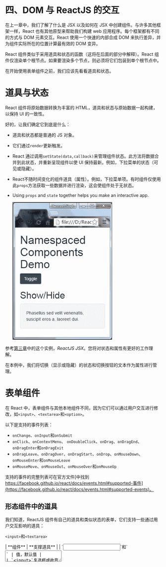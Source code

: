 # 四、DOM 与 ReactJS 的交互

在上一章中，我们了解了什么是 JSX 以及如何在 JSX 中创建组件。与许多其他框架一样，React 也有其他原型来帮助我们构建 web 应用程序。每个框架都有不同的方式与 DOM 元素交互。React 使用一个快速的内部合成 DOM 来执行差异，并为组件实际所在的位置计算最有效的 DOM 变异。

React 组件类似于采用道具和状态的函数（这将在后面的部分中解释）。React 组件仅渲染单个根节点。如果要渲染多个节点，则必须将它们包装到单个根节点中。

在开始使用表单组件之前，我们应该先看看道具和状态。

# 道具与状态

React 组件将原始数据转换为丰富的 HTML，道具和状态与原始数据一起构建，以保持 UI 的一致性。

好的，让我们确定它到底是什么：

*   道具和状态都是普通的 JS 对象。
*   它们通过`render`更新触发。
*   React 通过调用`setState(data,callback)`来管理组件状态。此方法将数据合并到此状态，并重新呈现组件以使 UI 保持最新。例如，下拉菜单的状态（可见或隐藏）。
*   React不随时间变化的组件道具（属性）。例如，下拉菜单项。有时组件仅使用此`props`方法获取一些数据并进行渲染，这会使组件处于无状态。
*   Using `props` and `state` together helps you make an interactive app.

    ![Props and state](img/image_04_001.jpg)

参考[第三章](03.html "Chapter 3. ReactJS-JSX")中的这个实例，*ReactJS JSX*。您将对状态和属性有更好的工作理解。

在本例中，我们将切换（显示或隐藏）的状态和切换按钮的文本作为属性进行管理。

# 表单组件

在 React 中，表单组件与其他本地组件不同，因为它们可以通过用户交互进行修改，如`<input>`、`<textarea>`和`<option>`。

以下是支持的事件列表：

*   `onChange`、`onInput`和`onSubmit`
*   `onClick`、`onContextMenu`、 `onDoubleClick`、`onDrag`、`onDragEnd`、`onDragEnter`和`onDragExit`
*   `onDragLeave`、`onDragOver`、`onDragStart`、`onDrop`、`onMouseDown`、`onMouseEnter`和`onMouseLeave`
*   `onMouseMove`、`onMouseOut`、`onMouseOver`和`onMouseUp`

支持的事件的完整列表可在官方文件[中找到 https://facebook.github.io/react/docs/events.html#supported-事件](https://facebook.github.io/react/docs/events.html#supported-events)。

## 形态组件中的道具

我们知道，ReactJS 组件有自己的道具和类似状态的表单，它们支持一些通过用户交互影响的道具：

`<input>`和`<textarea>`

<colgroup><col> <col></colgroup> 
| **组件** | **支撑道具** |
| `<input>`和`<textarea>` | 值，默认值 |
| `<input>`复选框或收音机的类型 | 选中，默认选中 |
| `<select>` | 选中，默认值 |

### 注

在 HTML `<textarea>`组件中，该值通过子级设置，但在 React 中，该值可以通过`value`设置。`onChange` 道具受所有本机组件（如其他 DOM 事件）支持，并且可以侦听所有气泡更改事件。

当用户交互和更改时，`onChange`道具在浏览器中工作：

*   `<input>`和 `<textarea>`的`value`
*   `radio`和 `checkbox`的 `<input>`类型的`checked`状态
*   `<option>`组件的`selected`状态

在本章中，我们将演示如何使用刚才介绍的属性（prop）和状态来控制组件。然后，我们将看看如何从组件中应用它们来控制行为。

## 受控元件

我们要看的第一个组件是控制用户输入到`textarea`的组件，当字符达到最大长度时，它阻止用户输入；当用户输入以下内容时，它还将更新剩余字符：

```jsx
render: function() { 
    return <textarea className="form-control" value="fdgdfgd" />; 
}
```

在前面的代码中，我们已经声明了`textarea`的值，所以当用户输入时，它不会影响`textarea`的值的更改。为了控制这一点，我们需要使用`onChange`事件：

```jsx
var style = {color: "#ffaaaa"}; 
var max_Char='140'; 
var Teaxtarea = React.createClass({ 
    getInitialState: function() { 
        return {value: 'Controlled!!!', char_Left: max_Char}; 
    }, 
    handleChange: function(event) { 
        var input = event.target.value; 
        this.setState({value: input}); 
    }, 
    render: function() { 
        return ( 
            <form> 
                <div className="form-group"> 
                    <label htmlFor="comments">Comments <span style=
                    {style}>*</span></label>(<span>
                    {this.state.char_Left}</span> characters left) 
                    <textarea className="form-control" value=
                    {this.state.value} maxLength={max_Char} onChange=
                    {this.handleChange} /> 
                </div> 
            </form> 
        ); 
    } 
}) 

```

观察以下屏幕截图：

![Controlled component](img/image_04_002.jpg)

在前面的屏幕截图中，我们正在接受并控制用户提供的值，并更新`<textarea>`组件的`prop`值。

### 注

`this.state()`应该只包含表示 UI 状态所需的最小数据量。

但现在我们还要更新`<span>`中`textarea`的剩余字符：

```jsx
this.setState({ 
    value: input.substr(0, max_Char),char_Left: max_Char - 
    input.length 
});
```

在前面的代码中，`this`控制`textarea`的剩余值，并在用户输入时更新剩余字符。

## 非受控部件

正如我们在 ReactJS 中看到的，当使用`value`属性时，我们可以控制用户输入，因此没有`value`属性的 `<textarea>`是一个不受控制的组件：

```jsx
render: function() { 
    return <textarea className="form-control"/> 
}
```

这将使用空值呈现`textarea`，并且允许用户输入呈现元素立即反映的值，因为非受控组件有其自身的内部状态。如果要初始化默认值，需要使用`defaultValue`道具：

```jsx
render:function() { 
    return <textarea className="form-control" defaultValue="Lorem 
    lipsum"/> 
} 

```

它看起来像是我们以前见过的受控组件。

# 提交时获取表单值

如我们所见，`state`和`prop`将为您提供更改组件值和处理该组件状态的控件。

好的，现在让我们在 addticket 表单中添加一些高级功能，这些功能可以验证用户输入并在 UI 上显示票据。

## Ref 属性

React 提供`ref`非 DOM 属性来访问组件。`ref`属性可以是一个回调函数，它将在安装组件后立即执行。

因此，我们将在表单元素中附加`ref`属性以获取值：

```jsx
var AddTicket = React.createClass({ 
    handleSubmitEvent: function (event) { 
        event.preventDefault(); 
        console.log("Email--"+this.refs.email.value.trim()); 
        console.log("Issue Type--"+this.refs.issueType.value.trim()); 
        console.log("Department--"+this.refs.department.value.trim()); 
        console.log("Comments--"+this.refs.comment.value.trim()); 
    }, 
    render: function() { 
        return ( 
        ); 
    } 
});
```

现在，我们将在`return`方法中添加表单元素的 JSX：

```jsx
<form onSubmit={this.handleSubmitEvent}>
    <div className="form-group">
        <label htmlFor="email">Email <span style={style}>*</span>
        </label>
        <input type="text" id="email" className="form-control" 
        placeholder="Enter email" required ref="email"/>
    </div>
    <div className="form-group">
        <label htmlFor="issueType">Issue Type <span style={style}>*
        </span></label>
        <select className="form-control" id="issueType" required
        ref="issueType">
            <option value="">-----Select----</option>
            <option value="Access Related Issue">Access Related 
            Issue</option>
            <option value="Email Related Issues">Email Related
            Issues</option>
            <option value="Hardware Request">Hardware Request</option>
            <option value="Health & Safety">Health & Safety</option>
            <option value="Network">Network</option>
            <option value="Intranet">Intranet</option>
            <option value="Other">Other</option>
        </select>
    </div>
    <div className="form-group">
        <label htmlFor="department">Assign Department <span style=
        {style}>*</span></label>
        <select className="form-control" id="department" required
        ref="department">
            <option value="">-----Select----</option>
            <option value="Admin">Admin</option>
            <option value="HR">HR</option>
            <option value="IT">IT</option>
            <option value="Development">Development</option>
        </select>
    </div>
    <div className="form-group">
        <label htmlFor="comments">Comments <span style={style}>*</span>
        </label>(<span id="maxlength">200</span> characters left)
        <textarea className="form-control" rows="3" id="comments" 
        required ref="comment"></textarea>
    </div>
    <div className="btn-group">
        <button type="submit" className="btn 
        btn-primary">Submit</button>
        <button type="reset" className="btn btn-link">cancel</button>
    </div>
</form>

```

在前面的代码中，我在表单元素和`onSubmit`上添加了`ref`属性，调用函数名`handleSubmitEvent`。在这个函数中，我们使用`this.refs`获取值。

现在，打开浏览器，让我们看看代码的输出：

![Ref attribute](img/image_04_003.jpg)

我们正在成功获取组件的值。数据是如何在我们的组件中流动的，这一点非常清楚。在控制台中，当用户单击**提交**按钮时，我们可以看到表单的值。

现在，让我们在 UI 中显示此票证信息。

首先，我们需要获取表单的值并管理表单的状态：

```jsx
var AddTicket = React.createClass({ 
    handleSubmitEvent: function (event) { 
        event.preventDefault(); 

        var values  = { 
            date: new Date(), 
            email: this.refs.email.value.trim(), 
            issueType: this.refs.issueType.value.trim(), 
            department: this.refs.department.value.trim(), 
            comment: this.refs.comment.value.trim() 
        }; 
        this.props.addTicketList(values); 
    }, 
)};
```

现在我们将创建 AddTicketForm 组件，该组件将负责管理和保存 addTicketList 的状态（值）：

```jsx
var AddTicketsForm = React.createClass({  
    getInitialState: function () { 
        return { 
            list: {} 
        }; 
    }, 
    updateList: function (newList) { 
        this.setState({ 
            list: newList 
        }); 
    }, 

    addTicketList: function (item) { 
        var list = this.state.list; 

        list[item] = item; 
        //pass the item.id in array if we are using key attribute. 
        this.updateList(list); 
    }, 
    render: function () { 
        var items = this.state.list; 
        return ( 
            <div className="container"> 
            <div className="row"> 
            <div className="col-sm-6"> 
            <List items={items} /> 
            <AddTicket addTicketList={this.addTicketList} /> 
        </div> 
        </div> 
        </div> 
        ); 
    } 
});
```

让我们看看前面的代码：

*   `getInitialState`：初始化 `<List />`组件的默认状态
*   `addTicketList`：保存该值并与状态一起传递到`updateList`
*   `updateList`：用于更新票据列表，使我们的 UI 同步

现在我们需要创建`<List items={items} />`组件，它在提交表单时迭代列表：

```jsx
var List = React.createClass({  
    getListOfIds: function (items) { 
        return Object.keys(items); 
    }, 
    createListElements: function (items) { 
        var item; 
        return ( 
            this 
            .getListOfIds(items) 
            .map(function createListItemElement(itemId) { 
                item = items[itemId]; 
                return (<ListPanel item={item} />);//key={item.id} 
            }.bind(this)) 
            .reverse() 
        ); 
    }, 
    render: function () { 
        var items = this.props.items; 
        var listItemElements = this.createListElements(items); 

        return ( 
            <div className="bg-info"> 
                {listItemElements} 
            </div> 
        ); 
    } 
});
```

让我们了解一下前面的代码：

*   `getListOfIds`：这将遍历该项中的所有键，并返回我们已与`<ListPanel item={item}/>`组件映射的列表
*   `.bind(this)`：`this`关键字将作为第二个参数传递，该参数在调用函数时给出适当的值

在`render`方法中，我们只是呈现元素列表。此外，我们还可以根据`render`方法中的长度添加一个条件：

```jsx
<p className={listItemElements.length > 0 ? "":"bg-info"}> 
    {listItemElements.length > 0 ? listItemElements : "You have not
    raised any ticket yet. Fill this form to submit the ticket"} 
</p> 

```

它将验证长度，并根据返回值 TRUE 或 FALSE 显示消息或应用Bootstrap类`.bg-info`。

现在我们需要创建一个`<ListPanel />`组件，在 UI 中显示票据列表：

```jsx
var ListPanel = React.createClass({ 
    render: function () { 
        var item = this.props.item; 
        return ( 
            <div className="panel panel-default"> 
            <div className="panel-body"> 
            {item.issueType}<br/> 
            {item.email}<br/> 
            {item.comment} 
            </div> 
            <div className="panel-footer"> 
            {item.date.toString()} 
            </div> 
            </div> 
        ); 
    } 
}); 

```

现在，让我们结合我们的代码，在浏览器中查看结果：

```jsx
var style = {color: "#ffaaaa"}; 
var AddTicketsForm = React.createClass({  
    getInitialState: function () { 
        return { 
            list: {} 
        }; 
    }, 
    updateList: function (newList) { 
        this.setState({ 
            list: newList 
        }); 
    }, 

    addTicketList: function (item) { 
        var list = this.state.list; 
        list[item] = item; 
        this.updateList(list); 
    }, 
    render: function () { 
        var items = this.state.list; 
        return ( 
            <div className="container"> 
            <div className="row"> 
            <div className="col-sm-12"> 
            <List items={items} /> 
            <AddTicket addTicketList={this.addTicketList} /> 
            </div> 
            </div> 
            </div> 
        ); 
    }  
}); 

//AddTicketsForm components code ends here

var ListPanel = React.createClass({
    render: function () {
        var item = this.props.item;
        return (
        <div className="panel panel-default">
            <div className="panel-body">
                {item.issueType}<br/>
                {item.email}<br/>
                {item.comment}
            </div>
        <div className="panel-footer">
            {item.date.toString()}
        </div>
        </div>
        );
    }
});

// We'll wrap ListPanel component in List

var List = React.createClass({
    getListOfIds: function (items) {
        return Object.keys(items);
    },
    createListElements: function (items) {
        var item;
        return (
            this
            .getListOfIds(items)
            .map(function createListItemElement(itemId) {
                item = items[itemId];
                return (
                    <ListPanel item={item} />
                );//key={item.id}
            }.bind(this))
            .reverse()
        );
    },
    render: function () {
        var items = this.props.items;
        var listItemElements = this.createListElements(items);
        return (
            <p className={listItemElements.length > 0 ? "":"bg-info"}>
            {listItemElements.length > 0 ? listItemElements : "You
            have not raised any ticket yet. Fill this form to submit
            the ticket"}
            </p>
        );
    }
});
```

在前面的代码中，我们正在迭代这些项，并作为道具在<listpanel>组件中传递：</listpanel>

```jsx
var AddTicket = React.createClass({
    handleSubmitEvent: function (event) {
        event.preventDefault();
        var values  = {
            date: new Date(),
            email: this.refs.email.value.trim(),
            issueType: this.refs.issueType.value.trim(),
            department: this.refs.department.value.trim(),
            comment: this.refs.comment.value.trim()
        };
        this.props.addTicketList(values);
    },
    render: function() {
    return (

// Form template

ReactDOM.render( 
    <AddTicketsForm />, 
    document.getElementById('form') 
);
```

以下是我们 HTML 页面的标记：

```jsx
<link rel="stylesheet" href="css/bootstrap.min.css">
<style type="text/css">
    div.bg-info {
        padding: 15px;
    }
</style>
</head>
<body>
    <div class="container">
        <div class="row">
            <div class="col-sm-6">
                <h2>Add Ticket</h2>
                <hr/>
            </div>
        </div>
    </div>
    <div id="form">
    </div>
    <script type="text/javascript" src="js/react.js"></script>
    <script type="text/javascript" src="js/react-dom.js"></script>
    <script src="js/browser.min.js"></script>
    <script src="component/advance-form.js" type="text/babel"></script>
</body>

```

在提交之前，打开浏览器，让我们查看表单的输出：

![Ref attribute](img/image_04_004.jpg)

以下屏幕截图显示了提交表单后的外观：

![Ref attribute](img/image_04_005.jpg)

这看起来不错。我们的第一个全功能 React 组件已准备就绪。

### 注

不要访问任何组件内部的`refs`，也不要将它们附加到无状态函数。

观察以下屏幕截图：

![Ref attribute](img/image_04_006.jpg)

我们收到此警告消息是因为 React 的`key`（可选）属性接受唯一 ID。每次提交表单时，它都会迭代`List`组件以更新 UI。例如：

```jsx
createListElements: function (items) { 
    var item; 

    return ( 
        this 
        .getListOfIds(items) 
        .map(function createListItemElement(itemId,id) { 
        item = items[itemId]; 
            return (<ListPanel key={id} item={item} />); 
        }.bind(this)) 
        .reverse() 
    ); 
},
```

React 提供附加模块来解决此类警告并生成唯一 ID，但它仅在 npm 中可用。在接下来的章节中，我们将展示如何使用 React npm 模块。以下是一些常用加载项的列表：

*   `TransitionGroup`和`CSSTransitionGroup`：用于处理动画和过渡
*   `LinkedStateMixin`：方便与用户表单输入数据和组件状态交互
*   `cloneWithProps`：更改组件的道具并进行浅拷贝
*   `createFragment`：用于创建一组外部键控的子项
*   `Update`：一个帮助函数，可以轻松处理 JavaScript 中的数据
*   `PureRenderMixin:`性能助推器
*   `shallowCompare:`一个辅助函数，用于对道具和状态进行粗略比较

## Bootstrap助手类

Bootstrap 提供了一些帮助器类，为您提供更好的用户体验。在`AddTicketsForm`表单组件中，我们使用了Bootstrap助手类`*-info`，它可以帮助您用颜色向屏幕阅读器传达消息的含义。其中一些是`*-muted`、`*-primary`、`*-success`、`*-info`、`*-warning`和`*-danger`。

要更改文本的颜色，我们可以使用`.text*`：

```jsx
<p class="text-info">...</p>
```

要更改背景色，我们可以使用`.bg*`：

```jsx
<p class="bg-info">...</p>
```

### 插入符号

要显示指示下拉菜单方向的插入符号，我们可以使用：

```jsx
<span class="caret"></span>
```

### Clearfix

在父元素上使用`clearfix`可以清除子元素的浮动：

```jsx
<div class="clearfix">... 
    <div class="pull-left"></div> 
    <div class="pull-right"></div> 
</div> 

```

# 总结

在本章中，我们看到了道具和状态如何在组件交互以及 DOM 交互中发挥重要作用。Refs 是与 DOM 元素交互的好方法。这将不方便通过流式React道具和状态来实现。在 refs 的帮助下，我们可以调用任何公共方法并向特定的子实例发送消息。

本章中显示的关键示例将帮助您理解和明确有关道具、状态和 DOM 交互的概念。

最后一个示例介绍了带有多个 JSX 组件和Bootstrap的高级添加票证表单，这将为您提供有关创建 React 组件以及如何使用 REF 与它们交互的更多想法。您可以使用它，并像使用 HTML 一样轻松地使用它。

如果您仍然不确定状态和道具是如何工作的，以及 React 如何与 DOM 交互的，我建议您再次阅读本章，这也将有助于您了解未来的章节。

如果您已经完成了，那么让我们继续看[第 5 章](05.html "Chapter 5. jQuery Bootstrap Component with React")，*jQuery Bootstrap组件和 React，*都是关于 React 中的 Redux 架构的。